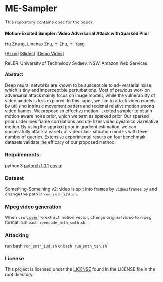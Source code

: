 # ME-Sampler
This repository contains code for the paper:
#### Motion-Excited Sampler: Video Adversarial Attack with Sparked Prior

Hu Zhang, Linchao Zhu, Yi Zhu, Yi Yang

[[Arxiv](https://arxiv.org/abs/2003.07637)]
[[Slides](https://drive.google.com/file/d/1J4pN5nM2jfmRuONhX_GAS0Ts_0IX5c_z/view?usp=sharing)]
[[Demo Video](https://drive.google.com/file/d/1v0Zfruy_gEQZlG35hdqPw3BwPdaUhN9F/view)]

ReLER, University of Technology Sydney, NSW; Amazon Web Services

#### Abstract
Deep neural networks are known to be susceptible to ad- versarial noise, which is tiny and imperceptible perturbations. 
Most of previous work on adversarial attack mainly focus on image models, while the vulnerability of video models is less explored. 
In this paper, we aim to attack video models by utilizing intrinsic movement pattern and regional relative motion among video frames. 
We propose an effective motion- excited sampler to obtain motion-aware noise prior, which we term as sparked prior. 
Our sparked prior underlines frame correlations and uti- lizes video dynamics via relative motion. 
By using the sparked prior in gradient estimation, we can successfully attack a variety of video clas- sification models with fewer number of queries. 
Extensive experimental results on four benchmark datasets validate the efficacy of our proposed method.

### Requirements:
python 3
[pytorch 1.0.1](https://pytorch.org/)
[coviar](https://github.com/chaoyuaw/pytorch-coviar)
### Dataset
Something-Something v2: video is split into frames by `video2frames.py` and change the path in `run_smth_i3d.sh`.
### Mpeg video generation
When use [coviar](https://github.com/chaoyuaw/pytorch-coviar) to extract motion vector, change original video to mpeg format: run `bash reencode_smth_smth.sh`.

### Attacking
run bash `run_smth_i3d.sh` or `bash run_smth_tsn.sh`

### License
This project is licensed under the [LICENSE](https://github.com/xiaofanustc/ME-Sampler/blob/master/LICENSE) found in the LICENSE file in the root directory.
